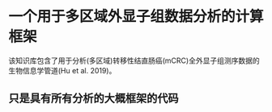 # 一个用于多区域外显子组数据分析的计算框架
该知识库包含了用于分析(多区域)转移性结直肠癌(mCRC)全外显子组测序数据的生物信息学管道(Hu et al. 2019)。


## 只是具有所有分析的大概框架的代码
